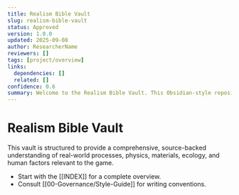 ```yaml
---
title: Realism Bible Vault
slug: realism-bible-vault
status: Approved
version: 1.0.0
updated: 2025-09-08
author: ResearcherName
reviewers: []
tags: [project/overview]
links:
  dependencies: []
  related: []
confidence: 0.6
summary: Welcome to the Realism Bible Vault. This Obsidian-style repository contains all research, data, and specifications for the game's realism layer.
---
```


# Realism Bible Vault
This vault is structured to provide a comprehensive, source-backed understanding of real-world processes, physics, materials, ecology, and human factors relevant to the game.

- Start with the [[INDEX]] for a complete overview.
- Consult [[00-Governance/Style-Guide]] for writing conventions.

